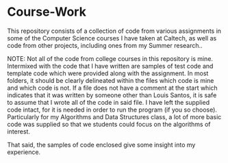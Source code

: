 # Course-Work
This repository consists of a collection of code from various assignments in some of the Computer Science courses I have taken at Caltech, as well as code from other projects, including ones from my Summer research..

NOTE: Not all of the code from college courses in this repository is mine. Intermixed with the code that I have written are samples of test code and template code which were provided along with the assignment. In most folders, it should be clearly delineated within the files which code is mine and which code is not. If a file does not have a comment at the start which indicates that it was written by someone other than Louis Santos, it is safe to assume that I wrote all of the code in said file. I have left the supplied code intact, for it is needed in order to run the program (if you so choose). Particularly for my Algorithms and Data Structures class, a lot of more basic code was supplied so that we students could focus on the algorithms of interest.

That said, the samples of code enclosed give some insight into my experience.
